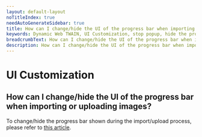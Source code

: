 ```yaml
---
layout: default-layout
noTitleIndex: true
needAutoGenerateSidebar: true
title: How can I change/hide the UI of the progress bar when importing or uploading images?
keywords: Dynamic Web TWAIN, UI Customization, stop popup, hide the progress bar
breadcrumbText: How can I change/hide the UI of the progress bar when importing or uploading images?
description: How can I change/hide the UI of the progress bar when importing or uploading images?
---
```


# UI Customization

## How can I change/hide the UI of the progress bar when importing or uploading images?

To change/hide the progress bar shown during the import/upload process, please refer to <a href="/web-twain/docs/extended-usage/ui-customization.html#progress-bar" target="_blank">this article</a>.
